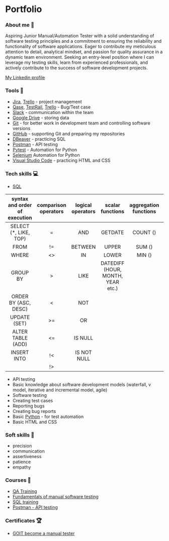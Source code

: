 # Portfolio

### About me :wave:
Aspiring Junior Manual/Automation Tester with a solid understanding of software testing principles and a commitment to ensuring the reliability and functionality of software applications.
Eager to contribute my meticulous attention to detail, analytical mindset, and passion for quality assurance in a dynamic team environment.
Seeking an entry-level position where I can leverage my testing skills, learn from experienced professionals, and actively contribute to the success of software development projects.

[My Linkedin profile](https://www.linkedin.com/in/dinu-marian-catalin/)

### Tools :wrench:

* [Jira](https://www.atlassian.com/pl/software/jira), [Trello](https://trello.com/pl/tour) - project management
* [Qase](https://qase.io), [TestRail](https://www.testrail.com), [Trello](https://trello.com) - Bug/Test case
* [Slack](https://slack.com/) - communication within the team
* [Google Drive](https://www.google.com/intl/pl_pl/drive/) - storing data
* [Git](https://git-scm.com/) - for better work in development team and controlling software versions
* [GitHub](https://github.com/) - supporting Git and preparing my repositories
* [DBeaver](https://dbeaver.io) - practicing SQL
* [Postman](https://www.postman.com/) - API testing
* [Pytest](https://pytest.org) - Automation for Python
* [Selenium](https://www.selenium.dev/) Automation for Python
* [Visual Studio Code](https://code.visualstudio.com/) - practicing HTML and CSS

### Tech skills :computer:
* [SQL](https://support.microsoft.com/ro-ro/topic/access-sql-concepte-de-bază-vocabular-și-sintaxă-444d0303-cde1-424e-9a74-e8dc3e460671)

| syntax and order of execution | comparison operators | logical operators | scalar functions                 | aggregation functions | others
|:-----------------------------:|:--------------------:|:-----------------:|:--------------------------------:|:---------------------:|:-------:|
| SELECT (*, LIKE, TOP)         |          =           | AND               | GETDATE                          | COUNT ()              | JOIN    |
| FROM                          |         !=           |   BETWEEN         | UPPER                            | SUM ()                | AS      |
| WHERE                         |         <>           |    IN             | LOWER                            | MIN ()                |  UNION  |
| GROUP BY                      |          >           |    LIKE           | DATEDIFF (HOUR, MONTH, YEAR etc.)|                       |         |
| ORDER BY (ASC, DESC)          |          <           |    NOT            |                                  |                       |         |
|  UPDATE (SET)                 |         >=           |    OR             |                                  |                       |         |
|    ALTER TABLE (ADD)          |         <=           |    IS NULL        |                                  |                       |         |
|  INSERT INTO                  |         !<           |    IS NOT NULL    |                                  |                       |         |
|                               |         !>           |                   |                                  |                       |         |

*  API testing
* Basic knowledge about software development models (waterfall, v model, iterative and incremental model, agile)
* Software testing
* Creating test cases
* Reporting bugs
* Creating bug reports
* Basic [Python](https://www.python.org/) - for test automation
* Basic HTML and CSS

### Soft skills :file_folder:
* precision
* communication
* assertiveness
* patience
* empathy

### Courses :notebook:
* [QA Training](https://goit.global/ro/courses/qa/)
* [Fundamentals of manual software testing](https://goit.global/ro/courses/qa/)
* [SQL training](https://goit.global/ro/courses/qa/)
* [Postman - API testing](https://goit.global/ro/courses/qa/)

### Certificates :trophy:
* [GOIT become a manual tester](https://drive.google.com/file/d/1idwinzJoUc6KvDuKHxCvF2HGChVznmu0/view?usp=drive_link)
